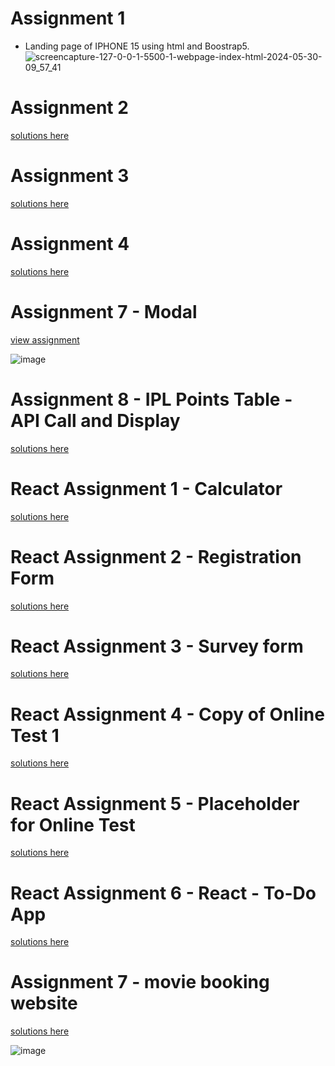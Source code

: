 # Assignment 1
- Landing page of IPHONE 15 using html and Boostrap5.
![screencapture-127-0-0-1-5500-1-webpage-index-html-2024-05-30-09_57_41](https://github.com/shelkeom230/hashbit-interenship-projects/assets/104075298/1703a775-d4e3-440e-999e-7bc7643de7ff)

# Assignment 2
[solutions here](https://github.com/shelkeom230/hashbit-interenship-projects/blob/master/2%20mcq%20questions/solutions.md)

# Assignment 3
[solutions here](https://github.com/shelkeom230/hashbit-interenship-projects/tree/master/task%203%20questions)

# Assignment 4
[solutions here](https://github.com/shelkeom230/hashbit-interenship-projects/tree/master/Assignment%204)

# Assignment 7 - Modal
[view assignment](https://github.com/shelkeom230/hashbit-interenship-projects/tree/master/modal)

![image](https://github.com/shelkeom230/hashbit-interenship-projects/assets/104075298/0393a320-f4b8-4786-99a2-e35f8746fe6c)

# Assignment 8 - IPL Points Table - API Call and Display
[solutions here]()

# React Assignment 1 - Calculator
[solutions here](https://codesandbox.io/p/sandbox/react-calculator-jqd98s?file=%2Fsrc%2Findex.js%3A6%2C46)

# React Assignment 2 - Registration Form
[solutions here](https://codesandbox.io/p/sandbox/react-registration-form-8g2yx8)

# React Assignment 3 - Survey form
[solutions here](https://codesandbox.io/p/sandbox/react-loksabha-survey-form-lrtcw7)

# React Assignment 4 - Copy of Online Test 1
[solutions here]()

# React Assignment 5 - Placeholder for Online Test
[solutions here]()

# React Assignment 6 - React - To-Do App
[solutions here](https://codesandbox.io/p/sandbox/react-to-do-list-app-wm95jn)

# Assignment 7 - movie booking website 
[solutions here](https://codesandbox.io/p/sandbox/movie-booking-landing-page-9kfpqy)

![image](https://github.com/shelkeom230/hashbit-interenship-projects/assets/104075298/412a811e-a7d0-4310-9394-e2cdc59dff7d)

